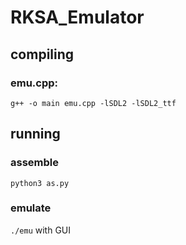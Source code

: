 # RKSA_Emulator

## compiling

### emu.cpp:

`g++ -o main emu.cpp -lSDL2 -lSDL2_ttf`

## running

### assemble

`python3 as.py`

### emulate

`./emu` with GUI